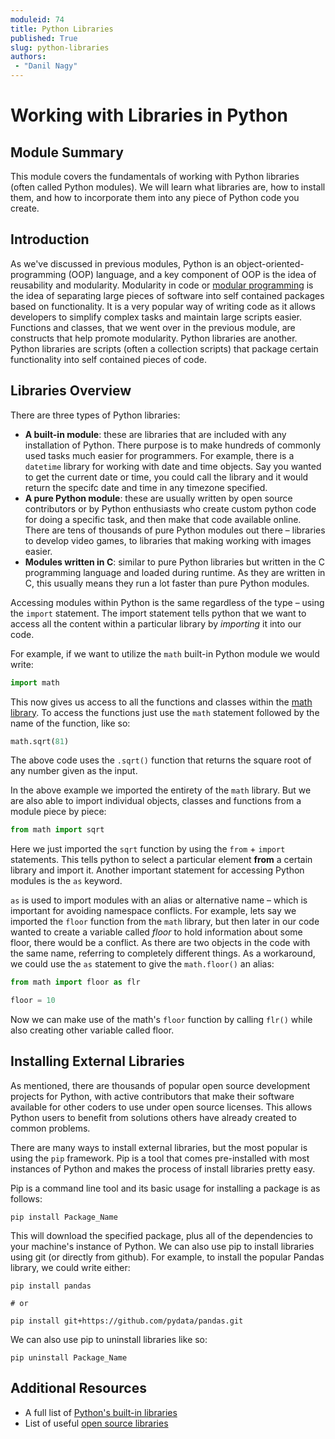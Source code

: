 ```yaml
---
moduleid: 74
title: Python Libraries
published: True
slug: python-libraries
authors:
 - "Danil Nagy"
---
```


# Working with Libraries in Python

## Module Summary

This module covers the fundamentals of working with Python libraries (often called Python modules). We will learn what libraries are, how to install them, and how to incorporate them into any piece of Python code you create.

## Introduction

As we've discussed in previous modules, Python is an object-oriented-programming (OOP) language, and a key component of OOP is the idea of reusability and modularity. Modularity in code or [modular programming](https://en.wikipedia.org/wiki/Modular_programming) is the idea of separating large pieces of software into self contained packages based on functionality. It is a very popular way of writing code as it allows developers to simplify complex tasks and maintain large scripts easier. Functions and classes, that we went over in the previous module, are constructs that help promote modularity. Python libraries are another. Python libraries are scripts (often a collection scripts) that package certain functionality into self contained pieces of code.

## Libraries Overview

There are three types of Python libraries:

- **A built-in module**: these are libraries that are included with any installation of Python. There purpose is to make hundreds of commonly used tasks much easier for programmers. For example, there is a `datetime` library for working with date and time objects. Say you wanted to get the current date or time, you could call the library and it would return the specifc date and time in any timezone specified.
- **A pure Python module**: these are usually written by open source contributors or by Python enthusiasts who create custom python code for doing a specific task, and then make that code available online. There are tens of thousands of pure Python modules out there – libraries to develop video games, to libraries that making working with images easier.
- **Modules written in C**: similar to pure Python libraries but written in the C programming language and loaded during runtime. As they are written in C, this usually means they run a lot faster than pure Python modules.

Accessing modules within Python is the same regardless of the type – using the `import` statement. The import statement tells python that we want to access all the content within a particular library by _importing_ it into our code.

For example, if we want to utilize the `math` built-in Python module we would write:

```python
import math
```

This now gives us access to all the functions and classes within the [math library](https://docs.python.org/3/library/math.html). To access the functions just use the `math` statement followed by the name of the function, like so:

```python
math.sqrt(81)
```

The above code uses the `.sqrt()` function that returns the square root of any number given as the input.

In the above example we imported the entirety of the `math` library. But we are also able to import individual objects, classes and functions from a module piece by piece:

```python
from math import sqrt
```

Here we just imported the `sqrt` function by using the `from` + `import` statements. This tells python to select a particular element **from** a certain library and import it. Another important statement for accessing Python modules is the `as` keyword.

`as` is used to import modules with an alias or alternative name – which is important for avoiding namespace conflicts. For example, lets say we imported the `floor` function from the `math` library, but then later in our code wanted to create a variable called _floor_ to hold information about some floor, there would be a conflict. As there are two objects in the code with the same name, referring to completely different things. As a workaround, we could use the `as` statement to give the `math.floor()` an alias:

```python
from math import floor as flr

floor = 10
```

Now we can make use of the math's `floor` function by calling `flr()` while also creating other variable called floor.

## Installing External Libraries

As mentioned, there are thousands of popular open source development projects for Python, with active contributors that make their software available for other coders to use under open source licenses. This allows Python users to benefit from solutions others have already created to common problems.

There are many ways to install external libraries, but the most popular is using the `pip` framework. Pip is a tool that comes pre-installed with most instances of Python and makes the process of install libraries pretty easy.

Pip is a command line tool and its basic usage for installing a package is as follows:

```
pip install Package_Name
```

This will download the specified package, plus all of the dependencies to your machine's instance of Python. We can also use pip to install libraries using git (or directly from github). For example, to install the popular Pandas library, we could write either:

```
pip install pandas

# or

pip install git+https://github.com/pydata/pandas.git
```

We can also use pip to uninstall libraries like so:

```
pip uninstall Package_Name
```

## Additional Resources

- A full list of [Python's built-in libraries](https://docs.python.org/3/py-modindex.html)
- List of useful [open source libraries](https://wiki.python.org/moin/UsefulModules)
